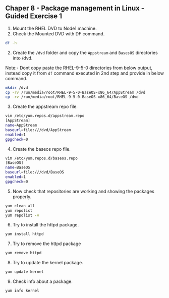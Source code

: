 ## Chaper 8 - Package management in Linux - Guided Exercise 1


1. Mount the RHEL DVD to Node1 machine.
2. Check the Mounted DVD with DF command.
```bash
df -h
```
2. Create the `/dvd` folder and copy the `Appstream` and `BasesOS` directories into /dvd.

Note:- Dont copy paste the RHEL-9-5-0 directories from below output, instead copy it from `df` command executed in 2nd step and provide in below command. 
```bash
mkdir /dvd
cp -rv /run/media/root/RHEL-9-5-0-BaseOS-x86_64/AppStream /dvd
cp -rv /run/media/root/RHEL-9-5-0-BaseOS-x86_64/BaseOS /dvd
```
3. Create the appstream repo file.
```bash
vim /etc/yum.repos.d/appstream.repo
[AppStream]
name=AppStream
baseurl=file:///dvd/AppStream
enabled=1
gpgcheck=0
```
4. Create the baseos repo file.
```bash
vim /etc/yum.repos.d/baseos.repo
[BaseOS]
name=BaseOS
baseurl=file:///dvd/BaseOS
enabled=1
gpgcheck=0
```
5. Now check that repositories are working and showing the packages properly.
```bash
yum clean all
yum repolist
yum repolist -v
```
6. Try to install the httpd package.
```bash
yum install httpd
```
7. Try to remove the httpd package
```bash
yum remove httpd
```
8. Try to update the kernel package.
```bash
yum update kernel
```
9. Check info about a package.
```bash
yum info kernel
```
